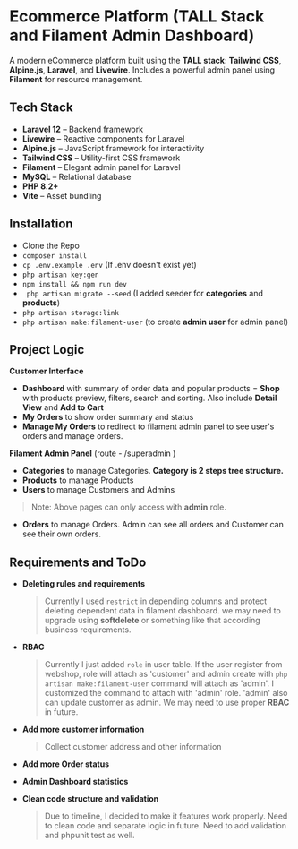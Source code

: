 # Ecommerce Platform (TALL Stack and Filament Admin Dashboard)
A modern eCommerce platform built using the **TALL stack**: **Tailwind CSS**, **Alpine.js**, **Laravel**, and **Livewire**. Includes a powerful admin panel using **Filament** for resource management.


## Tech Stack

- **Laravel 12** – Backend framework
- **Livewire** – Reactive components for Laravel
- **Alpine.js** – JavaScript framework for interactivity
- **Tailwind CSS** – Utility-first CSS framework
- **Filament** – Elegant admin panel for Laravel
- **MySQL** – Relational database
- **PHP 8.2+**
- **Vite** – Asset bundling

## Installation

- Clone the Repo
- ``` composer install ```
- ``` cp .env.example .env ``` (If .env doesn't exist yet)
- ``` php artisan key:gen ```
- ``` npm install && npm run dev ```
- ``` php artisan migrate --seed```  (I added seeder for **categories** and **products**)
- ``` php artisan storage:link ```
- ``` php artisan make:filament-user ``` (to create **admin user** for admin panel)



## Project Logic
**Customer Interface**

- **Dashboard** with summary of order data and popular products
= **Shop** with products preview, filters, search and sorting. Also include **Detail View** and **Add to Cart**
- **My Orders** to show order summary and status
- **Manage My Orders** to redirect to filament admin panel to see user's orders and manage orders.

**Filament Admin Panel** (route - /superadmin ) 

- **Categories** to manage Categories. **Category is 2 steps tree structure.**
- **Products** to manage Products
- **Users** to manage Customers and Admins
> Note: Above pages can only access with **admin** role.

- **Orders** to manage Orders. Admin can see all orders and Customer can see their own orders.

## Requirements and ToDo
- **Deleting rules and requirements** 
	> Currently I used ```restrict``` in depending columns and protect deleting dependent data in filament dashboard. we may need to upgrade using **softdelete** or something like that according business requirements.
- **RBAC**
	> Currently I just added ```role``` in user table. If the user register from webshop, role will attach as 'customer' and admin create with ``` php artisan make:filament-user ``` command will attach as 'admin'.  I customized the command to attach with 'admin' role. 'admin' also can update customer as admin. We may need to use proper **RBAC** in future.

- **Add more customer information**
	> Collect customer address and other information
- **Add more Order status**
- **Admin Dashboard statistics**
- **Clean code structure and validation**
	 > Due to timeline, I decided to make it features work properly. Need to clean code and separate logic in future. Need to add validation and phpunit test as well.

